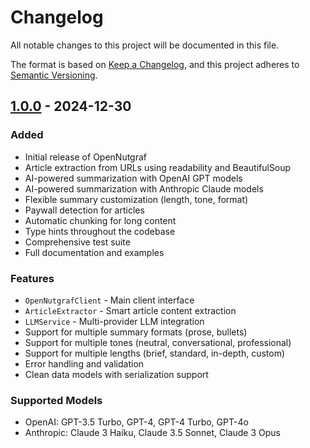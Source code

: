 # Changelog

All notable changes to this project will be documented in this file.

The format is based on [Keep a Changelog](https://keepachangelog.com/en/1.0.0/),
and this project adheres to [Semantic Versioning](https://semver.org/spec/v2.0.0.html).

## [1.0.0] - 2024-12-30

### Added
- Initial release of OpenNutgraf
- Article extraction from URLs using readability and BeautifulSoup
- AI-powered summarization with OpenAI GPT models
- AI-powered summarization with Anthropic Claude models
- Flexible summary customization (length, tone, format)
- Paywall detection for articles
- Automatic chunking for long content
- Type hints throughout the codebase
- Comprehensive test suite
- Full documentation and examples

### Features
- `OpenNutgrafClient` - Main client interface
- `ArticleExtractor` - Smart article content extraction
- `LLMService` - Multi-provider LLM integration
- Support for multiple summary formats (prose, bullets)
- Support for multiple tones (neutral, conversational, professional)
- Support for multiple lengths (brief, standard, in-depth, custom)
- Error handling and validation
- Clean data models with serialization support

### Supported Models
- OpenAI: GPT-3.5 Turbo, GPT-4, GPT-4 Turbo, GPT-4o
- Anthropic: Claude 3 Haiku, Claude 3.5 Sonnet, Claude 3 Opus

[1.0.0]: https://github.com/nutgraf/opennutgraf/releases/tag/v1.0.0